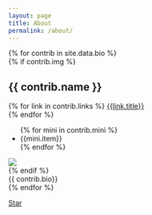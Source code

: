 ```yaml
---
layout: page
title: About
permalink: /about/
---
```


<div class="bios">
{% for contrib in site.data.bio %}
	<div class="bio">
		{% if contrib.img %}
		<div class="top">
			<div class="short">
			<h2>{{ contrib.name }}</h2>
			{% for link in contrib.links %}
				<a href="{{link.link}}">{{link.title}}</a><br/>
			{% endfor %}		
			<ul>
			{% for mini in contrib.mini %}
				<li>{{mini.item}}</li>
			{% endfor %}			
			</ul>	
			</div>
			<img src="{{ contrib.img }}">
		</div>
		{% endif %}
		<div class="bio-text">{{ contrib.bio}}</div>
	</div>
{% endfor %}
</div>

<a class="github-button" href="https://github.com/readywater/pitblog" data-style="mega" data-count-href="/readywater/pitblog" data-count-api="/repos/readywater/pitblog#stargazers_count" data-count-aria-label="# readywater on GitHub" aria-label="Star readywater/pitblog on GitHub">Star</a>
<script async defer src="https://buttons.github.io/buttons.js"></script>